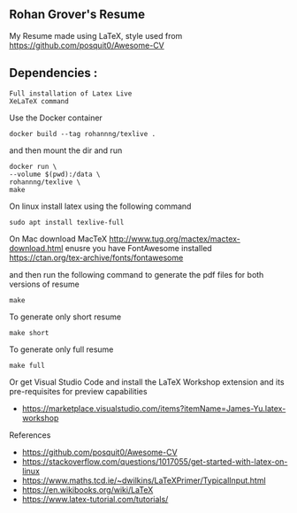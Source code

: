 ## Rohan Grover's Resume 

My Resume made using LaTeX, style used from https://github.com/posquit0/Awesome-CV




## Dependencies :
    Full installation of Latex Live
    XeLaTeX command

Use the Docker container

    docker build --tag rohannng/texlive .

and then mount the dir and run

    docker run \
    --volume $(pwd):/data \
    rohannng/texlive \
    make

On linux install latex using the following command

    sudo apt install texlive-full

On Mac 
    download MacTeX http://www.tug.org/mactex/mactex-download.html
    enusre you have FontAwesome installed https://ctan.org/tex-archive/fonts/fontawesome

and then run the following command to generate the pdf files for both versions of resume

    make

To generate only short resume

    make short

To generate only full resume

    make full


Or get Visual Studio Code and install the LaTeX Workshop extension and its pre-requisites for preview capabilities
* https://marketplace.visualstudio.com/items?itemName=James-Yu.latex-workshop


References
* https://github.com/posquit0/Awesome-CV
* https://stackoverflow.com/questions/1017055/get-started-with-latex-on-linux
* https://www.maths.tcd.ie/~dwilkins/LaTeXPrimer/TypicalInput.html
* https://en.wikibooks.org/wiki/LaTeX
* https://www.latex-tutorial.com/tutorials/


